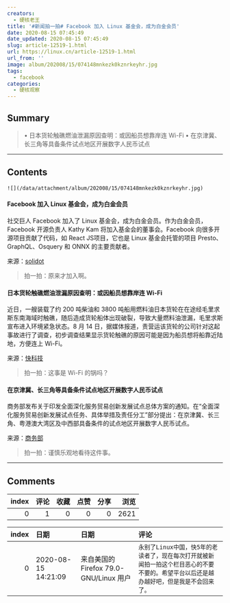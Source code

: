 ```yaml
---
creators:
  - 硬核老王
title: '#新闻拍一拍# Facebook 加入 Linux 基金会，成为白金会员'
date: 2020-08-15 07:45:49
date_updated: 2020-08-15 07:45:49
slug: article-12519-1.html
url: https://linux.cn/article-12519-1.html
url_from: ''
image: album/202008/15/074148mnkezk0kznrkeyhr.jpg
tags:
  - facebook
categories:
  - 硬核观察
---
```


## Summary

> • 日本货轮触礁燃油泄漏原因查明：或因船员想靠岸连 Wi-Fi • 在京津冀、长三角等具备条件试点地区开展数字人民币试点

***

<!-- more -->

## Contents

`![](/data/attachment/album/202008/15/074148mnkezk0kznrkeyhr.jpg)`

#### Facebook 加入 Linux 基金会，成为白金会员

社交巨人 Facebook 加入了 Linux 基金会，成为白金会员。作为白金会员，Facebook 开源负责人 Kathy Kam 将加入基金会的董事会。Facebook 向很多开源项目贡献了代码，如 React JS项目，它也是 Linux 基金会托管的项目 Presto、GraphQL、Osquery 和 ONNX 的主要贡献者。

来源：[solidot](https://www.solidot.org/story?sid=65248)

> 
> 拍一拍：原来才加入啊。
> 
> 
> 

#### 日本货轮触礁燃油泄漏原因查明：或因船员想靠岸连 Wi-Fi

近日，一艘装载了约 200 吨柴油和 3800 吨船用燃料油日本货轮在在途经毛里求斯东南海域时触礁，随后造成货轮船体出现破裂，导致大量燃料油泄漏，毛里求斯宣布进入环境紧急状态。8 月 14 日，据媒体报道，责营运该货轮的公司针对这起事故进行了调查，初步调查结果显示货轮触礁的原因可能是因为船员想将船靠近陆地，方便连上 Wi-Fi。

来源：[快科技](https://www.cnbeta.com/articles/tech/1015795.htm)

> 
> 拍一拍：这事是 Wi-Fi 的锅吗？
> 
> 
> 

#### 在京津冀、长三角等具备条件试点地区开展数字人民币试点

商务部发布关于印发全面深化服务贸易创新发展试点总体方案的通知。在“全面深化服务贸易创新发展试点任务、具体举措及责任分工”部分提出：在京津冀、长三角、粤港澳大湾区及中西部具备条件的试点地区开展数字人民币试点。

来源：[商务部](https://www.cnbeta.com/articles/tech/1015677.htm)

> 
> 拍一拍：谨慎乐观地看待这件事。
> 
> 
>

***

## Comments


|   index |   评论 |   收藏 |   点赞 |   分享 |   浏览 |
|--------:|-------:|-------:|-------:|-------:|-------:|
|       0 |      1 |      0 |      0 |      0 |   2621 |

|   index | 日期                | 日期                                   | 评论                                                                                                                                     |
|--------:|:--------------------|:---------------------------------------|:-----------------------------------------------------------------------------------------------------------------------------------------|
|       0 | 2020-08-15 14:21:09 | 来自美国的 Firefox 79.0-GNU/Linux 用户 | `永别了Linux中国，快5年的老读者了，现在每次打开就被新闻拍一拍这个栏目恶心的不要不要的。希望平台以后还是越办越好吧，但是我是不会回来了。` |
